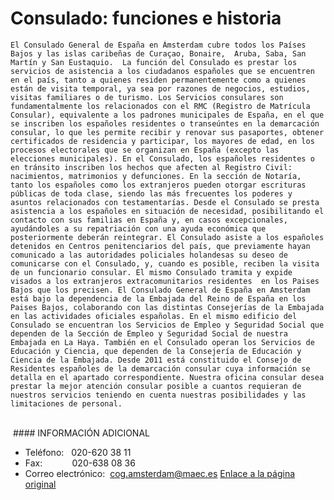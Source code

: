   Consulado: funciones e historia
===============================

    El Consulado General de España en Ámsterdam cubre todos los Países Bajos y las islas caribeñas de Curaçao, Bonaire,  Aruba, Saba, San Martín y San Eustaquio.  La función del Consulado es prestar los servicios de asistencia a los ciudadanos españoles que se encuentren en el país, tanto a quienes residen permanentemente como a quienes están de visita temporal, ya sea por razones de negocios, estudios, visitas familiares o de turismo. Los Servicios consulares son fundamentalmente los relacionados con el RMC (Registro de Matrícula Consular), equivalente a los padrones municipales de España, en el que se inscriben los españoles residentes o transeúntes en la demarcación consular, lo que les permite recibir y renovar sus pasaportes, obtener certificados de residencia y participar, los mayores de edad, en los procesos electorales que se organizan en España (excepto las elecciones municipales). En el Consulado, los españoles residentes o en tránsito inscriben los hechos que afecten al Registro Civil: nacimientos, matrimonios y defunciones. En la sección de Notaría, tanto los españoles como los extranjeros pueden otorgar escrituras públicas de toda clase, siendo las más frecuentes los poderes y asuntos relacionados con testamentarías. Desde el Consulado se presta asistencia a los españoles en situación de necesidad, posibilitando el contacto con sus familias en España y, en casos excepcionales, ayudándoles a su repatriación con una ayuda económica que posteriormente deberán reintegrar. El Consulado asiste a los españoles detenidos en Centros penitenciarios del país, que previamente hayan comunicado a las autoridades policiales holandesas su deseo de comunicarse con el Consulado, y, cuando es posible, reciben la visita de un funcionario consular. El mismo Consulado tramita y expide visados a los extranjeros extracomunitarios residentes  en los Paises Bajos que los precisen. El Consulado General de España en Amsterdam está bajo la dependencia de la Embajada del Reino de España en los Paises Bajos, colaborando con las distintas Consejerías de la Embajada en las actividades oficiales españolas. En el mismo edificio del Consulado se encuentran los Servicios de Empleo y Seguridad Social que dependen de la Sección de Empleo y Seguridad Social de nuestra Embajada en La Haya. También en el Consulado operan los Servicios de Educación y Ciencia, que dependen de la Consejería de Educación y Ciencia de la Embajada. Desde 2011 está constituido el Consejo de Residentes españoles de la demarcación consular cuya información se detalla en el apartado correspondiente. Nuestra oficina consular desea prestar la mejor atención consular posible a cuantos requieran de nuestros servicios teniendo en cuenta nuestras posibilidades y las limitaciones de personal.  
​  
 #### INFORMACIÓN ADICIONAL​

* Teléfono:   020-620 38 11
* Fax:            020-638 08 36
* Correo electrónico:  [cog.amsterdam@maec.es](mailto:cog.amsterdam@maec.es) ​
   [Enlace a la página original](https://www.exteriores.gob.es/Consulados/amsterdam/es/Consulado/Paginas/Consulado.aspx)